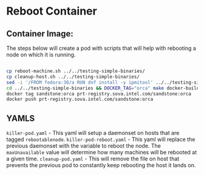 # Reboot Container

## Container Image:
The steps below will create a pod with scripts that will help with rebooting a node on which it is running.

```bash

cp reboot-machine.sh ../../testing-simple-binaries/
cp cleanup-host.sh ../../testing-simple-binaries/
sed -i '/FROM fedora:30/a RUN dnf install -y ipmitool' ../../testing-simple-binaries/Dockerfile
cd ../../testing-simple-binaries && DOCKER_TAG="orca" make docker-build
docker tag sandstone:orca prt-registry.sova.intel.com/sandstone:orca
docker push prt-registry.sova.intel.com/sandstone:orca
```

## YAMLS
`killer-pod.yaml` - This yaml will setup a daemonset on hosts that are tagged `rebootablenode`. 
`killer-pod-reboot.yaml` - This yaml will replace the previous daemonset with the variable to reboot the node. The `maxUnavailable` value will determine how many machines will be rebooted at a given time.
`cleanup-pod.yaml` - This will remove the file on host that prevents the previous pod to constantly keep rebooting the host it lands on.
